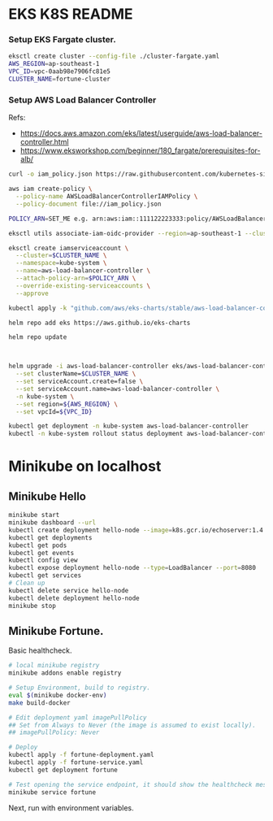 # EKS K8S README

### Setup EKS Fargate cluster.

```bash
eksctl create cluster --config-file ./cluster-fargate.yaml
AWS_REGION=ap-southeast-1
VPC_ID=vpc-0aab98e7906fc81e5
CLUSTER_NAME=fortune-cluster
```

### Setup AWS Load Balancer Controller

Refs:

* https://docs.aws.amazon.com/eks/latest/userguide/aws-load-balancer-controller.html
* https://www.eksworkshop.com/beginner/180_fargate/prerequisites-for-alb/

```bash
curl -o iam_policy.json https://raw.githubusercontent.com/kubernetes-sigs/aws-load-balancer-controller/v2.2.0/docs/install/iam_policy.json

aws iam create-policy \
  --policy-name AWSLoadBalancerControllerIAMPolicy \
  --policy-document file://iam_policy.json

POLICY_ARN=SET_ME e.g. arn:aws:iam::111122223333:policy/AWSLoadBalancerControllerIAMPolicy

eksctl utils associate-iam-oidc-provider --region=ap-southeast-1 --cluster=$CLUSTER_NAME --approve

eksctl create iamserviceaccount \
  --cluster=$CLUSTER_NAME \
  --namespace=kube-system \
  --name=aws-load-balancer-controller \
  --attach-policy-arn=$POLICY_ARN \
  --override-existing-serviceaccounts \
  --approve

kubectl apply -k "github.com/aws/eks-charts/stable/aws-load-balancer-controller/crds?ref=master"

helm repo add eks https://aws.github.io/eks-charts

helm repo update



helm upgrade -i aws-load-balancer-controller eks/aws-load-balancer-controller \
  --set clusterName=$CLUSTER_NAME \
  --set serviceAccount.create=false \
  --set serviceAccount.name=aws-load-balancer-controller \
  -n kube-system \
  --set region=${AWS_REGION} \
  --set vpcId=${VPC_ID}

kubectl get deployment -n kube-system aws-load-balancer-controller
kubectl -n kube-system rollout status deployment aws-load-balancer-controller
```

# Minikube on localhost

## Minikube Hello

```bash
minikube start
minikube dashboard --url
kubectl create deployment hello-node --image=k8s.gcr.io/echoserver:1.4
kubectl get deployments
kubectl get pods
kubectl get events
kubectl config view
kubectl expose deployment hello-node --type=LoadBalancer --port=8080
kubectl get services
# Clean up
kubectl delete service hello-node
kubectl delete deployment hello-node
minikube stop
```

## Minikube Fortune.

Basic healthcheck.

```bash
# local minikube registry
minikube addons enable registry

# Setup Environment, build to registry.
eval $(minikube docker-env)
make build-docker

# Edit deployment yaml imagePullPolicy 
## Set from Always to Never (the image is assumed to exist locally).
## imagePullPolicy: Never

# Deploy
kubectl apply -f fortune-deployment.yaml
kubectl apply -f fortune-service.yaml
kubectl get deployment fortune

# Test opening the service endpoint, it should show the healthcheck message.
minikube service fortune
```

Next, run with environment variables.

```bash

```